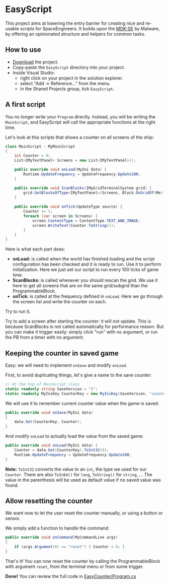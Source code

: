 EasyScript
==========

This project aims at lowering the entry barrier for creating nice and re-usable scripts for
SpaceEngineers. It builds upon the [MDK-SE](https://github.com/malware-dev/MDK-SE) by Malware,
by offering an opinionated structure and helpers for common tasks.

How to use
----------

- [Download](https://github.com/spectras/se-scripts/archive/master.zip) the project.
- Copy-paste the `EasyScript` directory into your project.
- Inside Visual Studio:
	- right click on your project in the solution explorer.
	- select "Add → Reference..." from the menu.
	- in the Shared Projects group, tick `EasyScript`.

A first script
--------------

You no longer write your `Program` directly. Instead, you will be writing the `MainScript`, and
EasyScript will call the appropriate functions at the right time.

Let's look at this scripts that shows a counter on all screens of the ship:

```csharp
class MainScript : MyMainScript
{
	int Counter = 0;
	List<IMyTextPanel> Screens = new List<IMyTextPanel>();

	public override void onLoad(MyIni data) {
		Runtime.UpdateFrequency = UpdateFrequency.Update100;
	}

	public override void ScanBlocks(IMyGridTerminalSystem grid)	{
		grid.GetBlocksOfType<IMyTextPanel>(Screens, Block.OnGridOf(Me))
	}
	
	public override void onTick(UpdateType source) {
		Counter += 1;
		foreach (var screen in Screens) {
			screen.ContentType = ContentType.TEXT_AND_IMAGE;
			screen.WriteText(Counter.ToString());
		}
	}
}
```

Here is what each part does:
- **onLoad:** is called when the world has finished loading and the script configuration has
  been checked and it is ready to run. Use it to perform initialization. Here we just set our
  script to run every 100 ticks of game time.
- **ScanBlocks:** is called whenever you should rescan the grid. We use it here to get all
  screens that are on the same grid/subgrid than the ProgrammableBlock.
- **onTick:** is called at the frequency defined in `onLoad`. Here we go through the screen list
  and write the counter on each.

Try to run it.

Try to add a screen after starting the counter: it will not update. This is because ScanBlocks
is not called automatically for performance reason. But you can make it trigger easily: simply
click "run" with no argument, or run the PB from a timer with no argument.

Keeping the counter in saved game
---------------------------------

Easy: we will need to implement `onSave` and modify `onLoad`.

First, to avoid duplicating things, let's give a name to the save counter:

```csharp
// At the top of MainScript class
static readonly string SaveVersion = "1";
static readonly MyIniKey CounterKey = new MyIniKey(SaveVersion, "counter");
```

We will use it to remember current counter value when the game is saved:
```csharp
public override void onSave(MyIni data)
{
	data.Set(CounterKey, Counter);
}
```

And modify `onLoad` to actually load the value from the saved game:
```csharp
public override void onLoad(MyIni data) {
	Counter = data.Get(CounterKey).ToInt32(0);
	Runtime.UpdateFrequency = UpdateFrequency.Update100;
}
```
**Note:** `ToInt32` converts the value to an `int`, the type we used for our `Counter`.
    There are also `ToIn64()` for `long`, `ToString()` for `string`, … The value in the
	parenthesis will be used as default value if no saved value was found.

Allow resetting the counter
---------------------------

We want now to let the user reset the counter manually, or using a button or sensor.

We simply add a function to handle the command:

```csharp
public override void onCommand(MyCommandLine args)
{
	if (args.Argument(0) == "reset") { Counter = 0; }
}
```

That's it! You can now reset the counter by calling the ProgrammableBlock with argument `reset`,
from the terminal menu or from some trigger.

**Done!** You can review the full code in [EasyCounter/Program.cs](EasyCounter/Program.cs)
